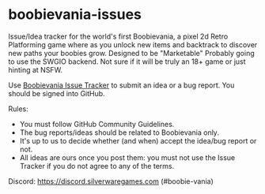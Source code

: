# boobievania-issues
Issue/Idea tracker for the world's first Boobievania, a pixel 2d Retro Platforming game where as you unlock new items and backtrack to discover new paths your boobies grow. Designed to be "Marketable"
Probably going to use the SWGIO backend. 
Not sure if it will be truly an 18+ game or just hinting at NSFW.

Use [Boobievania Issue Tracker](https://github.com/Silverware-Games/boobievania-issues/issues) to submit an idea or a bug report. You should be signed into GitHub.

Rules:

* You must follow GitHub Community Guidelines.
* The bug reports/ideas should be related to Boobievania only.
* It's up to us to decide whether (and when) accept the idea/bug report or not.
* All ideas are ours once you post them: you must not use the Issue Tracker if you do not agree to any of the terms.

Discord: https://discord.silverwaregames.com (#boobie-vania)
